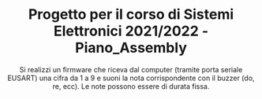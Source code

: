 <h1 align="center"> Progetto per il corso di Sistemi Elettronici 2021/2022 - Piano_Assembly </h1>

<p align="center">
Si realizzi un firmware che riceva dal computer (tramite porta seriale EUSART) una cifra da 1 a 9 e suoni la nota corrispondente con il buzzer (do, re, ecc). Le note possono essere di durata fissa.
</p>



